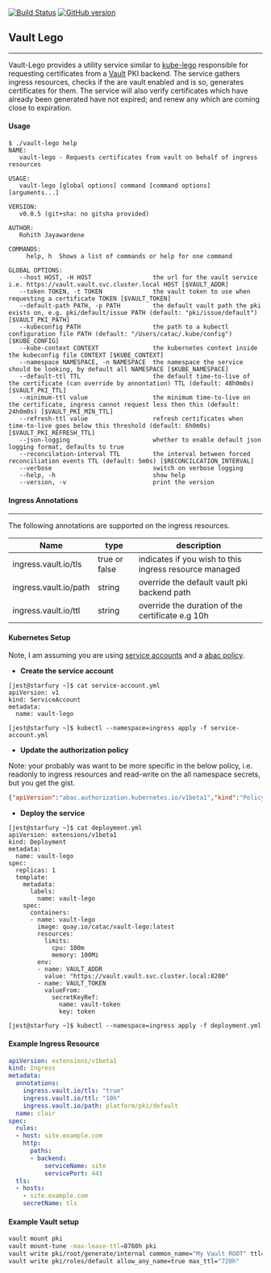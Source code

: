 [![Build Status](https://travis-ci.org/catac/vault-lego.svg?branch=master)](https://travis-ci.org/catac/vault-lego)
[![GitHub version](https://badge.fury.io/gh/catac%2Fvault-lego.svg)](https://badge.fury.io/gh/catac%2Fvault-lego)

## **Vault Lego**
----

Vault-Lego provides a utility service similar to [kube-lego](https://github.com/jetstack/kube-lego) responsible for requesting certificates
from a [Vault](https://github.com/hashicorp/vault) PKI backend. The service gathers ingress resources, checks if the are vault enabled and is so, generates certificates for them. The service will also verify certificates which have already been generated have not expired; and renew any which are coming close to expiration.

#### **Usage**
```shell
$ ./vault-lego help
NAME:
   vault-lego - Requests certificates from vault on behalf of ingress resources

USAGE:
   vault-lego [global options] command [command options] [arguments...]

VERSION:
   v0.0.5 (git+sha: no gitsha provided)

AUTHOR:
   Rohith Jayawardene

COMMANDS:
     help, h  Shows a list of commands or help for one command

GLOBAL OPTIONS:
   --host HOST, -H HOST                 the url for the vault service i.e. https://vault.vault.svc.cluster.local HOST [$VAULT_ADDR]
   --token TOKEN, -t TOKEN              the vault token to use when requesting a certificate TOKEN [$VAULT_TOKEN]
   --default-path PATH, -p PATH         the default vault path the pki exists on, e.g. pki/default/issue PATH (default: "pki/issue/default") [$VAULT_PKI_PATH]
   --kubeconfig PATH                    the path to a kubectl configuration file PATH (default: "/Users/catac/.kube/config") [$KUBE_CONFIG]
   --kube-context CONTEXT               the kubernetes context inside the kubeconfig file CONTEXT [$KUBE_CONTEXT]
   --namespace NAMESPACE, -n NAMESPACE  the namespace the service should be looking, by default all NAMESPACE [$KUBE_NAMESPACE]
   --default-ttl TTL                    the default time-to-live of the certificate (can override by annontation) TTL (default: 48h0m0s) [$VAULT_PKI_TTL]
   --minimum-ttl value                  the minimum time-to-live on the certificate, ingress cannot request less then this (default: 24h0m0s) [$VAULT_PKI_MIN_TTL]
   --refresh-ttl value                  refresh certificates when time-to-live goes below this threshold (default: 6h0m0s) [$VAULT_PKI_REFRESH_TTL]
   --json-logging                       whether to enable default json logging format, defaults to true
   --reconcilation-interval TTL         the interval between forced reconciliation events TTL (default: 5m0s) [$RECONCILCATION_INTERVAL]
   --verbose                            switch on verbose logging
   --help, -h                           show help
   --version, -v                        print the version
```

#### **Ingress Annotations**
----
The following annotations are supported on the ingress resources.

|Name                 |type|  description|
|---------------------------|------|-----|
|ingress.vault.io/tls|true or false|indicates if you wish to this ingress resource managed|
|ingress.vault.io/path|string|override the default vault pki backend path|
|ingress.vault.io/ttl|string|override the duration of the certificate e.g 10h|

#### **Kubernetes Setup**

Note, I am assuming you are using [service accounts](http://kubernetes.io/docs/user-guide/service-accounts/) and a [abac policy](http://kubernetes.io/docs/admin/authorization/).

- **Create the service account**
```shell
[jest@starfury ~]$ cat service-account.yml
apiVersion: v1
kind: ServiceAccount
metadata:
  name: vault-lego

[jest@starfury ~]$ kubectl --namespace=ingress apply -f service-account.yml
```

- **Update the authorization policy**

Note: your probably was want to be more specific in the below policy, i.e. readonly to ingress resources and read-write on the all namespace secrets, but you get the gist.

```JSON
{"apiVersion":"abac.authorization.kubernetes.io/v1beta1","kind":"Policy", "spec": {"user":"system:serviceaccount:ingress:vault-lego","namespace":"*","resource":"*","apiGroup":"*"}}
```

- **Deploy the service**

```shell
[jest@starfury ~]$ cat deployment.yml
apiVersion: extensions/v1beta1
kind: Deployment
metadata:
  name: vault-lego
spec:
  replicas: 1
  template:
    metadata:
      labels:
        name: vault-lego
    spec:
      containers:
      - name: vault-lego
        image: quay.io/catac/vault-lego:latest
        resources:
          limits:
            cpu: 100m
            memory: 100Mi
        env:
        - name: VAULT_ADDR
          value: "https://vault.vault.svc.cluster.local:8200"
        - name: VAULT_TOKEN
          valueFrom:
            secretKeyRef:
              name: vault-token
              key: token

[jest@starfury ~]$ kubectl --namespace=ingress apply -f deployment.yml
```

#### **Example Ingress Resource**

```YAML
apiVersion: extensions/v1beta1
kind: Ingress
metadata:
  annotations:
    ingress.vault.io/tls: "true"
    ingress.vault.io/ttl: "10h"
    ingress.vault.io/path: platform/pki/default
  name: clair
spec:
  rules:
  - host: site.example.com
    http:
      paths:
      - backend:
          serviceName: site
          servicePort: 443
  tls:
  - hosts:
    - site.example.com
    secretName: tls
```

#### **Example Vault setup**

```bash
vault mount pki
vault mount-tune -max-lease-ttl=8760h pki
vault write pki/root/generate/internal common_name="My Vault ROOT" ttl=8760h
vault write pki/roles/default allow_any_name=true max_ttl="720h"

```
